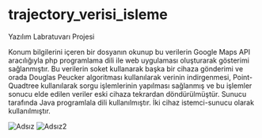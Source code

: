 # trajectory_verisi_isleme
Yazılım Labratuvarı Projesi

Konum bilgilerini içeren bir dosyanın okunup bu verilerin Google Maps API aracılığıyla php programlama dili ile web uygulaması oluşturarak gösterimi sağlanmıştır. Bu verilerin soket kullanarak başka bir cihaza gönderimi ve orada Douglas Peucker algoritması kullanılarak verinin indirgenmesi, Point-Quadtree kullanılarak sorgu işlemlerinin yapılması sağlanmış ve bu işlemler sonucu elde edilen veriler eski cihaza tekrardan döndürülmüştür. Sunucu tarafında Java programlala dili kullanılmıştır. İki cihaz istemci-sunucu olarak kullanılmıştır.


![Adsız](https://user-images.githubusercontent.com/29898038/54073044-89bcfa80-4293-11e9-9cca-f43722ced760.jpg)
![Adsız2](https://user-images.githubusercontent.com/29898038/54073045-8b86be00-4293-11e9-86dc-3baa6105717b.jpg)
